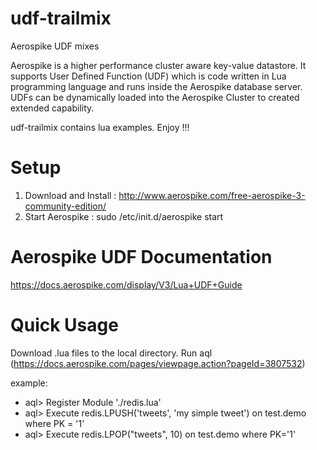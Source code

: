 udf-trailmix
============

Aerospike UDF mixes

Aerospike is a higher performance cluster aware key-value datastore. It supports User Defined Function (UDF) which is code written in Lua programming language and runs inside the Aerospike database server. UDFs can be dynamically loaded into the Aerospike Cluster to created extended capability.

udf-trailmix contains lua examples. Enjoy !!!


Setup
=====
1. Download and Install : http://www.aerospike.com/free-aerospike-3-community-edition/
2. Start Aerospike      : sudo /etc/init.d/aerospike start


Aerospike UDF Documentation
===========================
https://docs.aerospike.com/display/V3/Lua+UDF+Guide

Quick Usage
===========
Download .lua files to the local directory. Run aql (https://docs.aerospike.com/pages/viewpage.action?pageId=3807532)

example: 

- aql> Register Module './redis.lua'
- aql> Execute redis.LPUSH('tweets', 'my simple tweet') on test.demo where PK = '1'
- aql> Execute redis.LPOP("tweets", 10) on test.demo where PK='1' 



